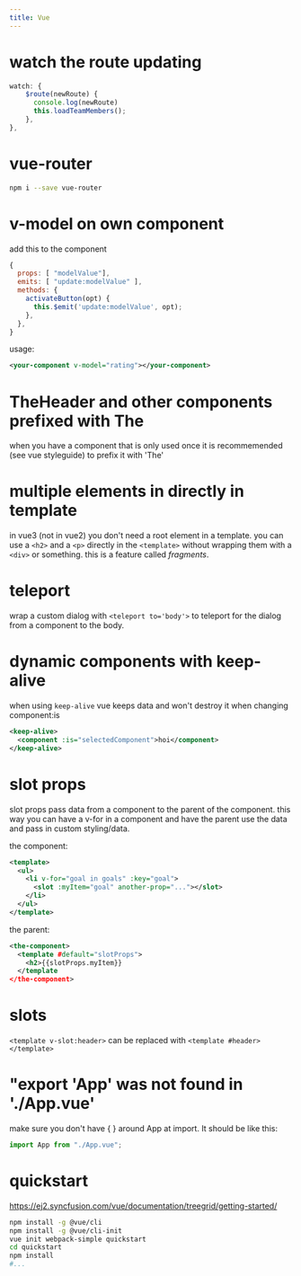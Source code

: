 ```yaml
---
title: Vue
---
```


# watch the route updating
```javascript
watch: {
    $route(newRoute) {
      console.log(newRoute)
      this.loadTeamMembers();   
    },
},
```

# vue-router
```bash
npm i --save vue-router
```

# v-model on own component
add this to the component
```javascript
{
  props: [ "modelValue"],
  emits: [ "update:modelValue" ],
  methods: {
    activateButton(opt) {
      this.$emit('update:modelValue', opt);
    },
  },
}
```
usage:
```xml
<your-component v-model="rating"></your-component>
```
  
# TheHeader and other components prefixed with The
when you have a component that is only used once it is recommemended (see vue styleguide) to prefix it with 'The'

# multiple elements in directly in template
in vue3 (not in vue2) you don't need a root element in a template. you can use a `<h2>` and a `<p>` directly in the `<template>` without wrapping them with a `<div>` or something. this is a feature called <em>fragments</em>.

# teleport
wrap a custom dialog with `<teleport to='body'>` to teleport for the dialog from a component to the body.

# dynamic components with keep-alive 
when using `keep-alive` vue keeps data and won't destroy it when changing component:is
```xml
<keep-alive>
  <component :is="selectedComponent">hoi</component>
</keep-alive>
```

# slot props
slot props pass data from a component to the parent of the component. this way you can have a v-for in a component and have the parent use the data and pass in custom styling/data.

the component:
```xml
<template>
  <ul>
    <li v-for="goal in goals" :key="goal">
      <slot :myItem="goal" another-prop="..."></slot>
    </li>
  </ul>
</template>
```

the parent:
```xml
<the-component>
  <template #default="slotProps">
    <h2>{{slotProps.myItem}}
  </template
</the-component>
```

# slots 
```<template v-slot:header>``` can be replaced with ```<template #header></template>```

# "export 'App' was not found in './App.vue'
make sure you don't have { } around App at import. It should be like this:
```js
import App from "./App.vue";
```

# quickstart
https://ej2.syncfusion.com/vue/documentation/treegrid/getting-started/
```bash
npm install -g @vue/cli
npm install -g @vue/cli-init
vue init webpack-simple quickstart
cd quickstart
npm install
#...
```
